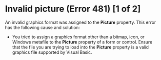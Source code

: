 
# Invalid picture (Error 481) [1 of 2]

An invalid graphics format was assigned to the  **Picture** property. This error has the following cause and solution:



- You tried to assign a graphics format other than a bitmap, icon, or Windows metafile to the  **Picture** property of a form or control. Ensure that the file you are trying to load into the **Picture** property is a valid graphics file supported by Visual Basic.
    

